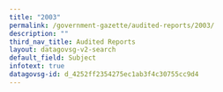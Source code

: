 ```yaml
---
title: "2003"
permalink: /government-gazette/audited-reports/2003/
description: ""
third_nav_title: Audited Reports
layout: datagovsg-v2-search
default_field: Subject
infotext: true
datagovsg-id: d_4252ff2354275ec1ab3f4c30755cc9d4
---
```

